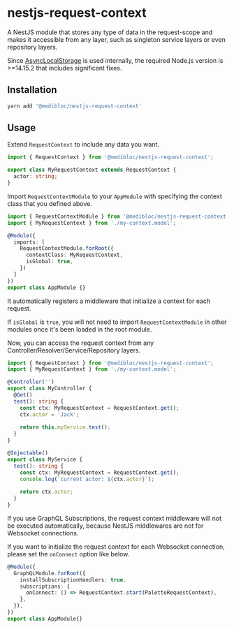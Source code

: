 # nestjs-request-context

A NestJS module that stores any type of data in the request-scope and makes it accessible
from any layer, such as singleton service layers or even repository layers.

Since [AsyncLocalStorage](https://nodejs.org/api/async_hooks.html#async_hooks_class_asynclocalstorage)
is used internally, the required Node.js version is >=14.15.2 that includes significant fixes.


## Installation

```bash
yarn add '@medibloc/nestjs-request-context'
```

## Usage

Extend `RequestContext` to include any data you want.
```ts
import { RequestContext } from '@medibloc/nestjs-request-context';

export class MyRequestContext extends RequestContext {
  actor: string;
}
```

Import `RequestContextModule` to your `AppModule` with specifying the context class that you defined above.

```ts
import { RequestContextModule } from '@medibloc/nestjs-request-context';
import { MyRequestContext } from './my-context.model';

@Module({
  imports: [
    RequestContextModule.forRoot({
      contextClass: MyRequestContext,
      isGlobal: true,
    })
  ]
})
export class AppModule {}
```

It automatically registers a middleware that initialize a context for each request.

If `isGlobal` is `true`, you will not need to import `RequestContextModule` in other modules once it's been loaded in the root module.

Now, you can access the request context from any Controller/Resolver/Service/Repository layers.

```ts
import { RequestContext } from '@medibloc/nestjs-request-context';
import { MyRequestContext } from './my-context.model';

@Controller('')
export class MyController {
  @Get()
  test(): string {
    const ctx: MyRequestContext = RequestContext.get();
    ctx.actor = 'Jack';
    
    return this.myService.test();
  }
}

@Injectable()
export class MyService {
  test(): string {
    const ctx: MyRequestContext = RequestContext.get();
    console.log(`current actor: ${ctx.actor}`);
    
    return ctx.actor;
  }
}
```

If you use GraphQL Subscriptions, the request context middleware will not be executed automatically,
because NestJS middlewares are not for Websocket connections.

If you want to initialize the request context for each Websocket connection,
please set the `onConnect` option like below.

```ts
@Module({
  GraphQLModule.forRoot({
    installSubscriptionHandlers: true,
    subscriptions: {
      onConnect: () => RequestContext.start(PaletteRequestContext),
    },
  }), 
})
export class AppModule{}
```
